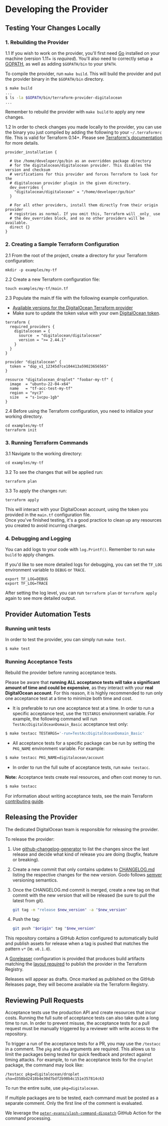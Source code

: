 # Developing the Provider

Testing Your Changes Locally
----------------------------

### 1. Rebuilding the Provider
1.1 If you wish to work on the provider, you'll first need [Go](http://www.golang.org) installed on your machine (version 1.11+ is *required*). You'll also need to correctly setup a [GOPATH](http://golang.org/doc/code.html#GOPATH), as well as adding `$GOPATH/bin` to your `$PATH`.

To compile the provider, run `make build`. This will build the provider and put the provider binary in the `$GOPATH/bin` directory.

```sh
$ make build
...
$ ls -la $GOPATH/bin/terraform-provider-digitalocean
...
```

Remember to rebuild the provider with `make build` to apply any new changes.

1.2 In order to check changes you made locally to the provider, you can use the binary you just compiled by adding the following
to your `~/.terraformrc` file. This is valid for Terraform 0.14+. Please see
[Terraform's documentation](https://www.terraform.io/docs/cli/config/config-file.html#development-overrides-for-provider-developers)
for more details.

```
provider_installation {

  # Use /home/developer/go/bin as an overridden package directory
  # for the digitalocean/digitalocean provider. This disables the version and checksum
  # verifications for this provider and forces Terraform to look for the
  # digitalocean provider plugin in the given directory.
  dev_overrides {
    "digitalocean/digitalocean" = "/home/developer/go/bin"
  }

  # For all other providers, install them directly from their origin provider
  # registries as normal. If you omit this, Terraform will _only_ use
  # the dev_overrides block, and so no other providers will be available.
  direct {}
}
```

### 2. Creating a Sample Terraform Configuration
2.1 From the root of the project, create a directory for your Terraform configuration:

```console
mkdir -p examples/my-tf
```

2.2 Create a new Terraform configuration file:

``` console
touch examples/my-tf/main.tf
```

2.3 Populate the main.tf file with the following example configuration.  
* [Available versions for the DigitalOcean Terraform provider](https://registry.terraform.io/providers/digitalocean/digitalocean/latest)  
* Make sure to update the token value with your own [DigitalOcean token](https://docs.digitalocean.com/reference/api/create-personal-access-token).

```console
terraform {
  required_providers {
    digitalocean = {
      source  = "digitalocean/digitalocean"
      version = ">= 2.44.1"
    }
  }
}

provider "digitalocean" {
  token = "dop_v1_12345d7ce104413a59023656565"
}

resource "digitalocean_droplet" "foobar-my-tf" {
  image  = "ubuntu-22-04-x64"
  name   = "tf-acc-test-my-tf"
  region = "nyc3"
  size   = "s-1vcpu-1gb"
}
``` 
2.4 Before using the Terraform configuration, you need to initialize your working directory.
```console
cd examples/my-tf
terraform init
```

### 3. Running Terraform Commands
3.1 Navigate to the working directory:

```console
cd examples/my-tf
```

3.2 To see the changes that will be applied run:

```console
terraform plan
```

3.3 To apply the changes run:

```console
terraform apply
```
This will interact with your DigitalOcean account, using the token you provided in the `main.tf` configuration file.  
Once you've finished testing, it's a good practice to clean up any resources you created to avoid incurring charges.

### 4. Debugging and Logging
You can add logs to your code with `log.Printf()`. Remember to run `make build` to apply changes.

If you'd like to see more detailed logs for debugging, you can set the `TF_LOG` environment variable to `DEBUG` or `TRACE`.

``` console
export TF_LOG=DEBUG
export TF_LOG=TRACE
```

After setting the log level, you can run `terraform plan` or `terraform apply` again to see more detailed output.

Provider Automation Tests
--------------------
### Running unit tests
In order to test the provider, you can simply run `make test`.

```sh
$ make test
```

### Running Acceptance Tests

Rebuild the provider before running acceptance tests.

Please be aware that **running ALL acceptance tests will take a significant amount of time and could be expensive**, as they interact with your **real DigitalOcean account**. For this reason, it is highly recommended to run only one acceptance test at a time to minimize both time and cost.

- It is preferable to run one acceptance test at a time.
In order to run a specific acceptance test, use the `TESTARGS` environment variable. For example, the following command will run `TestAccDigitalOceanDomain_Basic` acceptance test only:

```sh
$ make testacc TESTARGS='-run=TestAccDigitalOceanDomain_Basic'
```

- All acceptance tests for a specific package can be run by setting the `PKG_NAME` environment variable. For example:

```sh
$ make testacc PKG_NAME=digitalocean/account
```

- In order to run the full suite of acceptance tests, run `make testacc`.

**Note:** Acceptance tests create real resources, and often cost money to run.

```sh
$ make testacc
```

For information about writing acceptance tests, see the main Terraform [contributing guide](https://github.com/hashicorp/terraform/blob/master/.github/CONTRIBUTING.md#writing-acceptance-tests).

Releasing the Provider
----------------------
The dedicated DigitalOcean team is responsible for releasing the provider.

To release the provider:

1. Use
   [github-changelog-generator](https://github.com/digitalocean/github-changelog-generator)
   to list the changes since the last release and decide what kind of release
   you are doing (bugfix, feature or breaking).
1. Create a new commit that only contains updates to
   [CHANGELOG.md](CHANGELOG.md) listing the respective changes for the new
   version. Godo follows [semver](https://www.semver.org/) versioning
   semantics.
1. Once the CHANGELOG.md commit is merged, create a new tag on that commit with
   the new version that will be released (be sure to pull the latest from
   git).

   ```bash
   git tag -m "release $new_version" -a "$new_version"
   ```

1. Push the tag:

   ```bash
   git push "$origin" tag "$new_version"
   ```

This repository contains a GitHub Action configured to automatically build and
publish assets for release when a tag is pushed that matches the pattern `v*`
(ie. `v0.1.0`).

A [Goreleaser](https://goreleaser.com/) configuration is provided that produces
build artifacts matching the [layout required](https://www.terraform.io/docs/registry/providers/publishing.html#manually-preparing-a-release)
to publish the provider in the Terraform Registry.

Releases will appear as drafts. Once marked as published on the GitHub Releases page,
they will become available via the Terraform Registry.

Reviewing Pull Requests
-----------------------

Acceptance tests use the production API and create resources that incur costs.
Running the full suite of acceptance tests can also take quite a long time to run.
In order to prevent misuse, the acceptance tests for a pull request must be manually
triggered by a reviewer with write access to the repository.

To trigger a run of the acceptance tests for a PR, you may use the `/testacc` in a
comment. The `pkg` and `sha` arguments are required. This allows us to limit the
packages being tested for quick feedback and protect against timing attacks.
For example, to run the acceptance tests for the `droplet` package, the command
may look like:

    /testacc pkg=digitalocean/droplet sha=d358bd2418b4e30d7bdf2b98b4c151e357814c63

To run the entire suite, use `pkg=digitalocean`.

If multiple packages are to be tested, each command must be posted as a separate
comment. Only the first line of the comment is evaluated.

We leverage the [`peter-evans/slash-command-dispatch`](https://github.com/peter-evans/slash-command-dispatch)
GitHub Action for the command processing.
